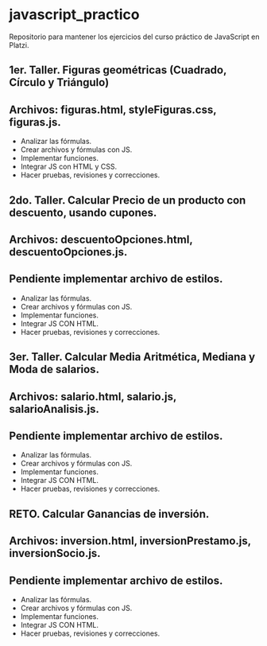 # javascript_practico
Repositorio para mantener los ejercicios del curso práctico de JavaScript en Platzi.

## 1er. Taller. Figuras geométricas (Cuadrado, Círculo y Triángulo)
## Archivos: figuras.html, styleFiguras.css, figuras.js.
- Analizar las fórmulas. 
- Crear archivos y fórmulas con JS.
- Implementar funciones.
- Integrar JS con HTML y CSS.
- Hacer pruebas, revisiones y correcciones.

## 2do. Taller. Calcular Precio de un producto con descuento, usando cupones.
## Archivos: descuentoOpciones.html, descuentoOpciones.js. 
## Pendiente implementar archivo de estilos.
- Analizar las fórmulas.
- Crear archivos y fórmulas con JS.
- Implementar funciones.
- Integrar JS CON HTML.
- Hacer pruebas, revisiones y correcciones.

## 3er. Taller. Calcular Media Aritmética, Mediana y Moda de salarios.
## Archivos: salario.html, salario.js, salarioAnalisis.js. 
## Pendiente implementar archivo de estilos.
- Analizar las fórmulas.
- Crear archivos y fórmulas con JS.
- Implementar funciones.
- Integrar JS CON HTML.
- Hacer pruebas, revisiones y correcciones.

##  RETO. Calcular Ganancias de inversión.
## Archivos: inversion.html, inversionPrestamo.js, inversionSocio.js. 
## Pendiente implementar archivo de estilos.
- Analizar las fórmulas.
- Crear archivos y fórmulas con JS.
- Implementar funciones.
- Integrar JS CON HTML.
- Hacer pruebas, revisiones y correcciones.
